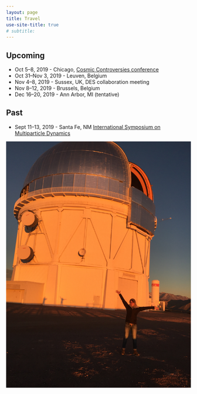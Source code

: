 ```yaml
---
layout: page
title: Travel
use-site-title: true
# subtitle: 
---
```

## Upcoming

* Oct 5&ndash;8, 2019 -  Chicago, [Cosmic Controversies conference](https://voices.uchicago.edu/cosmiccontroversies/)
* Oct 31&ndash;Nov 3, 2019 - Leuven, Belgium
* Nov 4&ndash;8, 2019 -  Sussex, UK, DES collaboration meeting
* Nov 8&ndash;12, 2019 - Brussels, Belgium
* Dec 16&ndash;20, 2019 - Ann Arbor, MI (tentative)

## Past
* Sept 11&ndash;13, 2019 -  Santa Fe, NM [International Symposium on Multiparticle Dynamics](http://www.cvent.com/events/xlix-international-symposium-on-multiparticle-dynamics/event-summary-a2ba6046811b4da1adcc2efe2225dda7.aspx?dvce=1)

![](/img/telescope_photo.jpg)